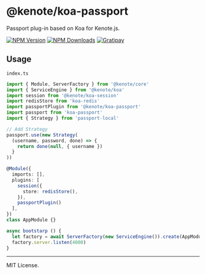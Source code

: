 # @kenote/koa-passport

Passport plug-in based on Koa for Kenote.js.

[![NPM Version][npm-image]][npm-url]
[![NPM Downloads][downloads-image]][downloads-url]
[![Gratipay][licensed-image]][licensed-url]

[npm-image]: https://img.shields.io/npm/v/@kenote/koa-passport.svg
[npm-url]: https://www.npmjs.com/package/@kenote/koa-passport
[downloads-image]: https://img.shields.io/npm/dm/@kenote/koa-passport.svg
[downloads-url]: https://www.npmjs.com/package/@kenote/koa-passport
[licensed-image]: https://img.shields.io/badge/license-MIT-blue.svg
[licensed-url]: https://github.com/kenote/kenote.js/blob/main/LICENSE

## Usage

`index.ts`
```ts
import { Module, ServerFactory } from '@kenote/core'
import { ServiceEngine } from '@kenote/koa'
import session from '@kenote/koa-session'
import redisStore from 'koa-redis'
import passportPlugin from '@kenote/koa-passport'
import passport from 'koa-passport'
import { Strategy } from 'passport-local'

// Add Strategy
passport.use(new Strategy(
  (username, password, done) => {
    return done(null, { username })
  }
))

@Module({
  imports: [],
  plugins: [
    session({
      store: redisStore(),
    }),
    passportPlugin()
  ],
})
class AppModule {}

async bootstarp () {
  let factory = await ServerFactory(new ServiceEngine()).create(AppModule)
  factory.server.listen(4000)
}
```

---
MIT License.